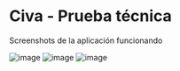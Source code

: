 # Civa - Prueba técnica

Screenshots de la aplicación funcionando

![image](https://github.com/user-attachments/assets/3341c8c1-96c4-48f9-af9a-1deed07de32e)
![image](https://github.com/user-attachments/assets/683ca3bb-64eb-4f91-a221-6e1e570d8d32)
![image](https://github.com/user-attachments/assets/83621543-f73e-4d11-a7e9-1c8242215fa2)
